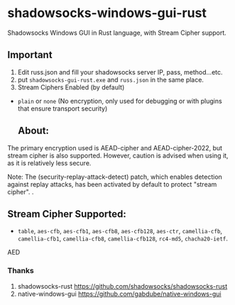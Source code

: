 # shadowsocks-windows-gui-rust
Shadowsocks Windows GUI in Rust language, with Stream Cipher support.

## Important
1. Edit russ.json and fill your shadowsocks server IP, pass, method...etc.
2. put `shadowsocks-gui-rust.exe` and `russ.json` in the same place.
3. Stream Ciphers Enabled (by default)
- `plain` or `none` (No encryption, only used for debugging or with plugins that ensure transport security)

  About:
  -----
The primary encryption used is AEAD-cipher and AEAD-cipher-2022, but stream cipher is also supported. However, caution is advised when using it, as it is relatively less secure.

Note: The (security-replay-attack-detect) patch, which enables detection against replay attacks, has been activated by default to protect "stream cipher".
.

Stream Cipher Supported:
------------------------

- `table`, `aes-cfb`, `aes-cfb1`, `aes-cfb8`, `aes-cfb128`, `aes-ctr`, `camellia-cfb`, `camellia-cfb1`, `camellia-cfb8`, `camellia-cfb128`, `rc4-md5`, `chacha20-ietf`.

AED

### Thanks
1. shadowsocks-rust https://github.com/shadowsocks/shadowsocks-rust
2. native-windows-gui https://github.com/gabdube/native-windows-gui




